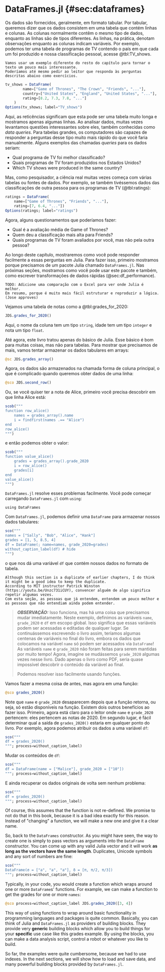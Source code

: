 # DataFrames.jl {#sec:dataframes}

Os dados são fornecidos, geralmente, em formato tabular.
Por tabular, queremos dizer que os dados consistem em uma tabela que contém linhas e colunas.
As colunas normalmente contêm o mesmo tipo de dados, enquanto as linhas são de tipos diferentes.
As linhas, na prática, denotam observações enquanto as colunas indicam variáveis.
Por exemplo, podemos ter uma tabela de programas de TV contendo o país em que cada um foi produzido e nossa classificação pessoal, acesse @tbl:TV_shows.

```{=comment}
Vamos usar um exemplo diferente do resto do capítulo para tornar o texto um pouco mais interessante.
Poderíamos até mesmo pedir ao leitor que responda às perguntas descritas abaixo como exercícios.
```

```jl
tv_shows = DataFrame(
        name=["Game of Thrones", "The Crown", "Friends", "..."],
        country=["United States", "England", "United States", "..."],
        rating=[8.2, 7.3, 7.8, "..."]
    )
Options(tv_shows; label="TV_shows")
```

Aqui, as reticências significam que esta pode ser uma tabela muito longa e mostramos apenas algumas linhas.
Ao analisar dados, muitas vezes levantamos questões interessantes sobre eles, também conhecidas como _data queries_.
Para tabelas grandes, os computadores são capazes de responder a  perguntas desse tipo muito mais rápido do que você faria manualmente.
Alguns exemplos das chamadas _queries_ para os dados seriam:

- Qual programa de TV foi melhor classificado?
- Quais programas de TV foram produzidos nos Estados Unidos?
- Which TV shows were produced in the same country?

Mas, como pesquisador, a ciência real muitas vezes começa com várias tabelas ou fontes de dados.
Por exemplo, se também tivéssemos dados das classificações de outra pessoa para os programas de TV (@tbl:ratings):

```jl
ratings = DataFrame(
    name=["Game of Thrones", "Friends", "..."],
    rating=[7, 6.4, "..."])
Options(ratings; label="ratings")
```

Agora, alguns questionamentos que poderíamos fazer:

- Qual é a avaliação média de Game of Thrones?
- Quem deu a classificação mais alta para Friends?
- Quais programas de TV foram avaliados por você, mas não pela outra pessoa?

Ao longo deste capítulo, mostraremos como você pode responder facilmente a essas perguntas em Julia.
Para fazer isso, primeiro mostramos porque precisamos de um pacote Julia chamado `DataFrames.jl`.
Nas próximas seções, mostramos como você pode usar este pacote e também, como escrever transformações de dados rápidas (@sec:df_performance).

```{=comment}
TODO: Adicione uma comparação com o Excel para ver onde Julia é melhor.
Em resumo, porque é muito mais fácil estruturar e reproduzir a lógica.
(Jose approves)
```

Vejamos uma tabela de notas como a @tbl:grades_for_2020:

```jl
JDS.grades_for_2020()
```

Aqui, o nome da coluna tem um tipo `string`, idade tem um tipo `integer` e nota um tipo `float`.

Até agora, este livro tratou apenas do básico de Julia.
Esse básico é bom para muitas coisas, mas não para tabelas.
Para mostrar que precisamos de mais, vamos tentar armazenar os dados tabulares em arrays:

```jl
@sc JDS.grades_array()
```

Agora, os dados são armazenados na chamada forma de coluna principal, o que é complicado quando queremos obter dados de uma linha:

```jl
@sco JDS.second_row()
```

Ou, se você quiser ter a nota de Alice, primeiro você precisa descobrir em que linha Alice está:

```jl
scob("""
function row_alice()
    names = grades_array().name
    i = findfirst(names .== "Alice")
end
row_alice()
""")
```

e então podemos obter o valor:

```jl
scob("""
function value_alice()
    grades = grades_array().grade_2020
    i = row_alice()
    grades[i]
end
value_alice()
""")
```

`DataFrames.jl` resolve esses problemas facilmente.
Você pode começar carregando `DataFrames.jl` com `using`:

```
using DataFrames
```

Com `DataFrames.jl`, podemos definir uma `DataFrame` para armazenar nossos dados tabulares:

```jl
sco("""
names = ["Sally", "Bob", "Alice", "Hank"]
grades = [1, 5, 8.5, 4]
df = DataFrame(; name=names, grade_2020=grades)
without_caption_label(df) # hide
""")
```

o que nos dá uma variável `df` que contém nossos dados no formato de tabela.

```{=comment}
Although this section is a duplicate of earlier chapters, I do think it might be a good idea to keep the duplicate.
According to MIT instructor Patrick Winston (https://youtu.be/Unzc731iCUY), convencer alguém de algo significa repetir algumas vezes.
Com esta seção, as pessoas que já entendem, entendem um pouco melhor e as pessoas que não entendiam ainda podem entender.
```

> **_OBSERVAÇÃO:_**
> Isso funciona, mas há uma coisa que precisamos mudar imediatamente.
> Neste exemplo, definimos as variáveis `name`, `grade_2020` e `df` em escopo global.
> Isso significa que essas variáveis podem ser acessadas e editadas de qualquer lugar.
> Se continuássemos escrevendo o livro assim, teríamos algumas centenas de variáveis no final do livro, embora os dados que colocamos na variável `name` só podem ser acessados via `DataFrame`!
> As variáveis `name` e `grade_2020` não foram feitas para serem mantidas por muito tempo!
> Agora, imagine se mudássemos `grade_2020` algumas vezes nesse livro.
> Dado apenas o livro como PDF, seria quase impossível descobrir o conteúdo da variável ao final.
>
> Podemos resolver isso facilmente usando funções.

Vamos fazer a mesma coisa de antes, mas agora em uma função:

```jl
@sco grades_2020()
```

Note que `name` e `grade_2020` desaparecem depois que a função retorna, ou seja, só estão disponíveis na função.
Existem dois outros benefícios ao fazer isso.
Primeiro, agora está claro para o leitor onde `name` e `grade_2020` pertencem: eles pertencem as notas de 2020.
Em segundo lugar, é fácil determinar qual a saída de `grades_2020()` estaria em qualquer ponto do livro.
Por exemplo, agora podemos atribuir os dados a uma variável `df`:

```jl
sco("""
df = grades_2020()
"""; process=without_caption_label)
```

Mudar os conteúdos de `df`:

```jl
sco("""
df = DataFrame(name = ["Malice"], grade_2020 = ["10"])
"""; process=without_caption_label)
```

E ainda recuperar os dados originais de volta sem nenhum problema:

```jl
sco("""
df = grades_2020()
"""; process=without_caption_label)
```

Of course, this assumes that the function is not re-defined.
We promise to not do that in this book, because it is a bad idea exactly for this reason.
Instead of "changing" a function, we will make a new one and give it a clear name.

So, back to the `DataFrames` constructor.
As you might have seen, the way to create one is simply to pass vectors as arguments into the `DataFrame` constructor.
You can come up with any valid Julia vector and it will work **as long as the vectors have the same length**.
Duplicates, Unicode symbols and any sort of numbers are fine:

```jl
sco("""
DataFrame(σ = ["a", "a", "a"], δ = [π, π/2, π/3])
"""; process=without_caption_label)
```

Typically, in your code, you would create a function which wraps around one or more `DataFrame`s' functions.
For example, we can make a function to get the grades for one or more `names`:

```jl
@sco process=without_caption_label JDS.grades_2020([3, 4])
```

This way of using functions to wrap around basic functionality in programming languages and packages is quite common.
Basically, you can think of Julia and `DataFrames.jl` as providers of building blocks.
They provide very **generic** building blocks which allow you to build things for your **specific** use case like this grades example.
By using the blocks, you can make a data analysis script, control a robot or whatever you like to build.

So far, the examples were quite cumbersome, because we had to use indexes.
In the next sections, we will show how to load and save data, and many powerful building blocks provided by `DataFrames.jl`.

